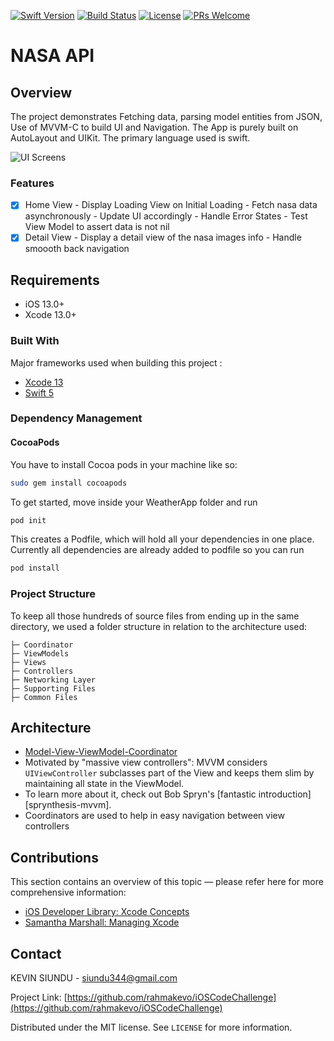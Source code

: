 [![Swift Version][swift-image]][swift-url]
[![Build Status][travis-image]][travis-url]
[![License][license-image]][license-url]
[![PRs Welcome](https://img.shields.io/badge/PRs-welcome-brightgreen.svg?style=flat-square)](http://makeapullrequest.com)

# NASA API

## Overview

The project demonstrates Fetching data, parsing model entities from JSON, Use of MVVM-C to build UI and Navigation. The App is purely built on AutoLayout and UIKit. The primary language used is swift.

![UI Screens](https://i.ibb.co/4ttrC6t/Screenshot-2022-07-26-at-05-16-56.png)

### Features

- [x] Home View
      - Display Loading View on Initial Loading
      - Fetch nasa data asynchronously
      - Update UI accordingly
      - Handle Error States
      - Test View Model to assert data is not nil
- [x] Detail View
      - Display a detail view of the nasa images info
      - Handle smoooth back navigation

## Requirements

- iOS 13.0+
- Xcode 13.0+

### Built With

Major frameworks used when building this project :
* [Xcode 13](https://developer.apple.com/xcode/)
* [Swift 5](https://swift.org/blog/swift-5-released/)

### Dependency Management

#### CocoaPods
You have to install Cocoa pods in your machine like so:
```sh
sudo gem install cocoapods
```

To get started, move inside your WeatherApp folder and run
```sh
pod init
```

This creates a Podfile, which will hold all your dependencies in one place. Currently all dependencies are already added to podfile so you can run

```sh
pod install
```

### Project Structure

To keep all those hundreds of source files from ending up in the same directory, we used a folder structure in relation to the architecture used:

    ├─ Coordinator
    ├─ ViewModels
    ├─ Views
    ├─ Controllers
    ├─ Networking Layer
    ├─ Supporting Files
    ├─ Common Files
    
## Architecture
 * [Model-View-ViewModel-Coordinator](MVVM-C)
 * Motivated by "massive view controllers": MVVM considers `UIViewController` subclasses part of the View and keeps them slim by maintaining all state in the ViewModel.
 * To learn more about it, check out Bob Spryn's [fantastic introduction][sprynthesis-mvvm].
 * Coordinators are used to help in easy navigation between view controllers

## Contributions

This section contains an overview of this topic — please refer here for more comprehensive information:

- [iOS Developer Library: Xcode Concepts][apple-xcode-concepts]
- [Samantha Marshall: Managing Xcode][pewpew-managing-xcode]

[apple-xcode-concepts]: https://developer.apple.com/library/ios/featuredarticles/XcodeConcepts/
[pewpew-managing-xcode]: http://pewpewthespells.com/blog/managing_xcode.html
  
<!-- CONTACT -->
## Contact

KEVIN SIUNDU - siundu344@gmail.com

Project Link: [https://github.com/rahmakevo/iOSCodeChallenge](https://github.com/rahmakevo/iOSCodeChallenge)

Distributed under the MIT license. See ``LICENSE`` for more information.


[swift-image]:https://img.shields.io/badge/swift-5.0-orange.svg
[swift-url]: https://swift.org/
[license-image]: https://img.shields.io/badge/License-MIT-blue.svg
[license-url]: LICENSE
[travis-image]: https://img.shields.io/travis/dbader/node-datadog-metrics/master.svg?style=flat-square
[travis-url]: https://travis-ci.org/dbader/node-datadog-metrics

